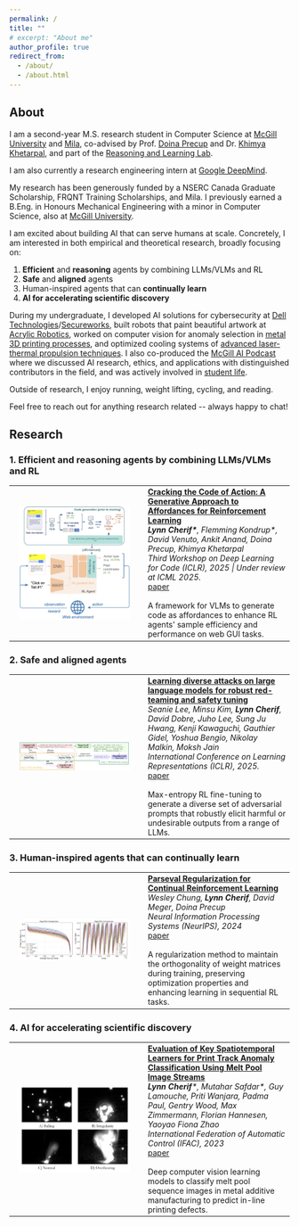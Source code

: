 ```yaml
---
permalink: /
title: ""
# excerpt: "About me"
author_profile: true
redirect_from: 
  - /about/
  - /about.html
---
```


## About 

I am a second-year M.S. research student in Computer Science at [McGill University](https://www.mcgill.ca) and [Mila](https://mila.quebec/en/), co-advised by Prof. [Doina Precup](https://cs.mcgill.ca/~dprecup/) and Dr. [Khimya Khetarpal](https://kkhetarpal.github.io), and part of the [Reasoning and Learning Lab](https://rl.cs.mcgill.ca). 

I am also currently a research engineering intern at [Google DeepMind](https://deepmind.google).

My research has been generously funded by a NSERC Canada Graduate Scholarship, FRQNT Training Scholarships, and Mila. I previously earned a B.Eng. in Honours Mechanical Engineering with a minor in Computer Science, also at [McGill University](https://www.mcgill.ca). 

I am excited about building AI that can serve humans at scale. Concretely, I am interested in both empirical and theoretical research, broadly focusing on:
1. **Efficient** and **reasoning** agents by combining LLMs/VLMs and RL 
3. **Safe** and **aligned** agents
4. Human-inspired agents that can **continually learn** 
5. **AI for accelerating scientific discovery**



During my undergraduate, I developed AI solutions for cybersecurity at [Dell Technologies](https://www.dell.com/en-ca)/[Secureworks](https://www.secureworks.com), built robots that paint beautiful artwork at [Acrylic Robotics](https://www.acrylicrobotics.ca), worked on computer vision for anomaly selection in [metal 3D printing processes](https://scholar.google.ca/citations?view_op=view_citation&hl=en&user=QfmZ_bEAAAAJ&citation_for_view=QfmZ_bEAAAAJ:9yKSN-GCB0IC), and optimized cooling systems of [advanced laser-thermal propulsion techniques](https://www.sciencedirect.com/science/article/abs/pii/S0094576521006305). I also co-produced the [McGill AI Podcast](https://www.buzzsprout.com/1832809) where we discussed AI research, ethics, and applications with distinguished contributors in the field, and was actively involved in [student life](https://lc-dev.github.io/files/lynn-cherif-cv.pdf).

Outside of research, I enjoy running, weight lifting, cycling, and reading.

Feel free to reach out for anything research related -- always happy to chat!

## Research
### 1. Efficient and reasoning agents by combining LLMs/VLMs and RL
<table style="width: 100%; border: none; border-collapse: collapse;">
  <tr style="border: none; vertical-align: middle;">
    <td style="width: 220px; border: none; text-align: center; vertical-align: middle;">
      <div style="display: flex; justify-content: center; align-items: center; height: 100%;">
        <img src="/_pages/CoGA.png" alt="Paper Teaser" style="width: 200px;">
      </div>
    </td>
    <td style="vertical-align: middle; padding-left: 15px; border: none;">
      <strong><a href="https://openreview.net/forum?id=8ECfBsjJKZ">Cracking the Code of Action: A Generative Approach to Affordances for Reinforcement Learning</a></strong><br>
      <em><strong>Lynn Cherif*</strong>, Flemming Kondrup*, David Venuto, Ankit Anand, Doina Precup, Khimya Khetarpal</em><br>
      <em>Third Workshop on Deep Learning for Code (ICLR), 2025 | Under review at ICML 2025.</em><br>
      <a href="https://openreview.net/forum?id=8ECfBsjJKZ">paper</a><br><br>
      A framework for VLMs to generate code as affordances to enhance RL agents' sample efficiency and performance on web GUI tasks.
    </td>
  </tr>
</table>

### 2. Safe and aligned agents
<table style="width: 100%; border: none; border-collapse: collapse;">
  <tr style="border: none; vertical-align: middle;">
    <td style="width: 220px; border: none; text-align: center; vertical-align: middle;">
      <div style="display: flex; justify-content: center; align-items: center; height: 100%;">
        <img src="/_pages/redteaming.png" alt="Paper Teaser" style="width: 200px;">
      </div>
    </td>
    <td style="vertical-align: middle; padding-left: 15px; border: none;">
      <strong><a href="https://arxiv.org/abs/2405.18540">Learning diverse attacks on large language models for robust red-teaming and safety tuning</a></strong><br>
      <em>Seanie Lee, Minsu Kim, <strong>Lynn Cherif</strong>, David Dobre, Juho Lee, Sung Ju Hwang, Kenji Kawaguchi, Gauthier Gidel, Yoshua Bengio, Nikolay Malkin, Moksh Jain</em><br>
      <em>International Conference on Learning Representations (ICLR), 2025.</em><br>
      <a href="https://arxiv.org/abs/2405.18540">paper</a><br><br>
      Max-entropy RL fine-tuning to generate a diverse set of adversarial prompts that robustly elicit harmful or undesirable outputs from a range of LLMs.
    </td>
  </tr>
</table>

### 3. Human-inspired agents that can continually learn
<table style="width: 100%; border: none; border-collapse: collapse;">
  <tr style="border: none; vertical-align: middle;">
    <td style="width: 220px; border: none; text-align: center; vertical-align: middle;">
      <div style="display: flex; justify-content: center; align-items: center; height: 100%;">
        <img src="/_pages/parseval.png" alt="Paper Teaser" style="width: 200px;">
      </div>
    </td>
    <td style="vertical-align: middle; padding-left: 15px; border: none;">
      <strong><a href="https://arxiv.org/abs/2412.07224">Parseval Regularization for Continual Reinforcement Learning</a></strong><br>
      <em>Wesley Chung, <strong>Lynn Cherif</strong>, David Meger, Doina Precup</em><br>
      <em>Neural Information Processing Systems (NeurIPS), 2024</em><br>
      <a href="https://arxiv.org/abs/2412.07224">paper</a><br><br>
      A regularization method to maintain the orthogonality of weight matrices during training, preserving optimization properties and enhancing learning in sequential RL tasks.
    </td>
  </tr>
</table>

### 4. AI for accelerating scientific discovery
<table style="width: 100%; border: none; border-collapse: collapse;">
  <tr style="border: none; vertical-align: middle;">
    <td style="width: 220px; border: none; text-align: center; vertical-align: middle;">
      <div style="display: flex; justify-content: center; align-items: center; height: 100%;">
        <img src="/_pages/pbf.png" alt="Paper Teaser" style="width: 200px;">
      </div>
    </td>
    <td style="vertical-align: middle; padding-left: 15px; border: none;">
      <strong><a href="https://arxiv.org/pdf/2308.14861">Evaluation of Key Spatiotemporal Learners for Print Track Anomaly Classification Using Melt Pool Image Streams</a></strong><br>
      <em><strong>Lynn Cherif</strong>*, Mutahar Safdar*, Guy Lamouche, Priti Wanjara, Padma Paul, Gentry Wood, Max Zimmermann, Florian Hannesen, Yaoyao Fiona Zhao</em><br>
      <em>International Federation of Automatic Control (IFAC), 2023</em><br>
      <a href="https://arxiv.org/abs/2412.07224">paper</a><br><br>
      Deep computer vision learning models to classify melt pool sequence images in metal additive manufacturing to predict in-line printing defects.
    </td>
  </tr>
</table>


